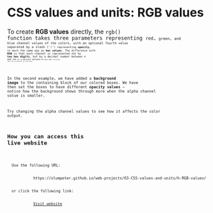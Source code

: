 # CSS values and units: RGB values

To create **RGB values** directly, the <code>rgb() function takes three parameters representing <code>red, <code>green, and <code>blue channel values of the colors, with an optional fourth value separated by a slash ('<code>/') representing **opacity**, in much the same way as **hex values**. The difference with **RGB** is that each channel is represented not by **two hex digits**, but by a decimal number between <code>0 and <code>255 or a percent between <code>0% and <code>100% inclusive (but not a mixture of the two).
    
In the second example, we have added a **background image** to the containing block of our colored boxes. We have then set the boxes to have different **opacity values** — notice how the background shows through more when the alpha channel value is smaller.
    
Try changing the alpha channel values to see how it affects the color output.

## How you can access this live website

<dl>
  Use the following URL:
  <dd>
    https://olumpeter.github.io/web-projects/63-CSS-values-and-units/h-RGB-values/
  </dd>
  or click the following link:
  <dd>
    <a href="https://olumpeter.github.io/web-projects/63-CSS-values-and-units/h-RGB-values/">Visit website</a>
  </dd>
</dl>
